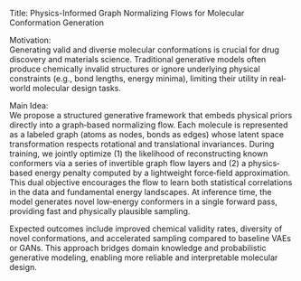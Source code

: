 Title: Physics-Informed Graph Normalizing Flows for Molecular Conformation Generation

Motivation:  
Generating valid and diverse molecular conformations is crucial for drug discovery and materials science. Traditional generative models often produce chemically invalid structures or ignore underlying physical constraints (e.g., bond lengths, energy minima), limiting their utility in real‐world molecular design tasks.

Main Idea:  
We propose a structured generative framework that embeds physical priors directly into a graph‐based normalizing flow. Each molecule is represented as a labeled graph (atoms as nodes, bonds as edges) whose latent space transformation respects rotational and translational invariances. During training, we jointly optimize (1) the likelihood of reconstructing known conformers via a series of invertible graph flow layers and (2) a physics‐based energy penalty computed by a lightweight force‐field approximation. This dual objective encourages the flow to learn both statistical correlations in the data and fundamental energy landscapes. At inference time, the model generates novel low‐energy conformers in a single forward pass, providing fast and physically plausible sampling.  

Expected outcomes include improved chemical validity rates, diversity of novel conformations, and accelerated sampling compared to baseline VAEs or GANs. This approach bridges domain knowledge and probabilistic generative modeling, enabling more reliable and interpretable molecular design.